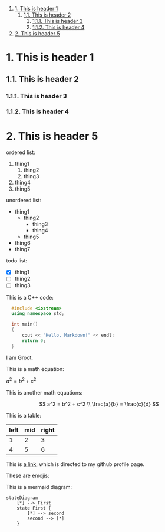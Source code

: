 1. [1. This is header 1](#1-this-is-header-1)
   1. [1.1. This is header 2](#11-this-is-header-2)
      1. [1.1.1. This is header 3](#111-this-is-header-3)
      2. [1.1.2. This is header 4](#112-this-is-header-4)
2. [2. This is header 5](#2-this-is-header-5)

# 1. This is header 1
## 1.1. This is header 2
### 1.1.1. This is header 3
### 1.1.2. This is header 4
# 2. This is header 5

ordered list:
1. thing1
   1. thing2
   2. thing3
2. thing4
3. thing5

unordered list:
- thing1
  - thing2
    - thing3
    - thing4
  - thing5
- thing6
- thing7

todo list:
  - [x] thing1
  - [ ] thing2
  - [ ] thing3

This is a C++ code:
~~~C++
  #include <iostream>
  using namespace std;

  int main()
  {
      cout << "Hello, Markdown!" << endl;
      return 0;
  }
~~~

I am Groot.

This is a math equation:

$a^2 = b^2 + c ^2$

This is another math equations:

$$
  a^2 = b^2 + c^2 \\
  \frac{a}{b} = \frac{c}{d}
$$

This is a table:

| left | mid | right |
| ---- | --- | ----- |
| 1    | 2   | 3     |
| 4    | 5   | 6     |

This is [a link](https://github.com/lixk28), which is directed to my github profile page.


These are emojis:

This is a mermaid diagram:
```mermaid
stateDiagram
    [*] --> First
    state First {
        [*] --> second
        second --> [*]
    }
```
